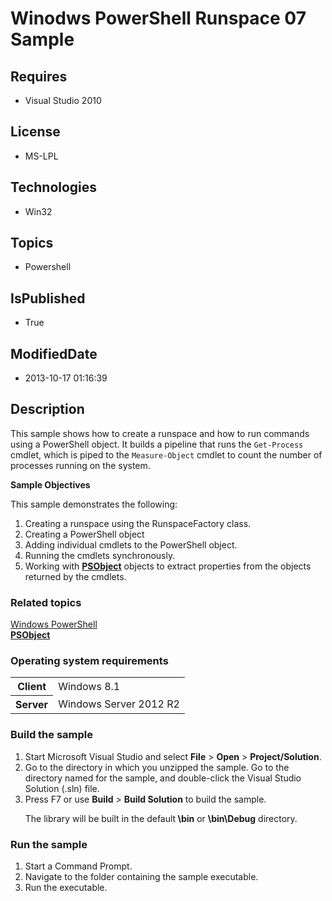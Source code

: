 # Winodws PowerShell Runspace 07 Sample
## Requires
* Visual Studio 2010
## License
* MS-LPL
## Technologies
* Win32
## Topics
* Powershell
## IsPublished
* True
## ModifiedDate
* 2013-10-17 01:16:39
## Description

<div id="mainSection">
<p>This sample shows how to create a runspace and how to run commands using a PowerShell object. It builds a pipeline that runs the
<code>Get-Process</code> cmdlet, which is piped to the <code>Measure-Object</code> cmdlet to count the number of processes running on the system.
</p>
<p><b>Sample Objectives</b></p>
<p>This sample demonstrates the following:</p>
<ol>
<li>Creating a runspace using the RunspaceFactory class. </li><li>Creating a PowerShell object </li><li>Adding individual cmdlets to the PowerShell object. </li><li>Running the cmdlets synchronously. </li><li>Working with <a href="http://msdn.microsoft.com/en-us/library/windows/desktop/ms572584">
<b>PSObject</b></a> objects to extract properties from the objects returned by the cmdlets.
</li></ol>
<p></p>
<h3><a id="related_topics"></a>Related topics</h3>
<dl><dt><a href="http://go.microsoft.com/fwlink/?LinkID=178145">Windows PowerShell</a>
</dt><dt><a href="http://msdn.microsoft.com/en-us/library/windows/desktop/ms572584"><b>PSObject</b></a>
</dt></dl>
<h3>Operating system requirements</h3>
<table>
<tbody>
<tr>
<th>Client</th>
<td><dt>Windows&nbsp;8.1 </dt></td>
</tr>
<tr>
<th>Server</th>
<td><dt>Windows Server&nbsp;2012&nbsp;R2 </dt></td>
</tr>
</tbody>
</table>
<h3>Build the sample</h3>
<p></p>
<ol>
<li>Start Microsoft Visual Studio and select <b>File</b> &gt; <b>Open</b> &gt; <b>
Project/Solution</b>. </li><li>Go to the directory in which you unzipped the sample. Go to the directory named for the sample, and double-click the Visual Studio Solution (.sln) file.
</li><li>Press F7 or use <b>Build</b> &gt; <b>Build Solution</b> to build the sample.
<p>The library will be built in the default<b> \bin</b> or <b>\bin\Debug</b> directory.</p>
</li></ol>
<p></p>
<h3>Run the sample</h3>
<p></p>
<ol>
<li>Start a Command Prompt. </li><li>Navigate to the folder containing the sample executable. </li><li>Run the executable. </li></ol>
<p></p>
</div>
